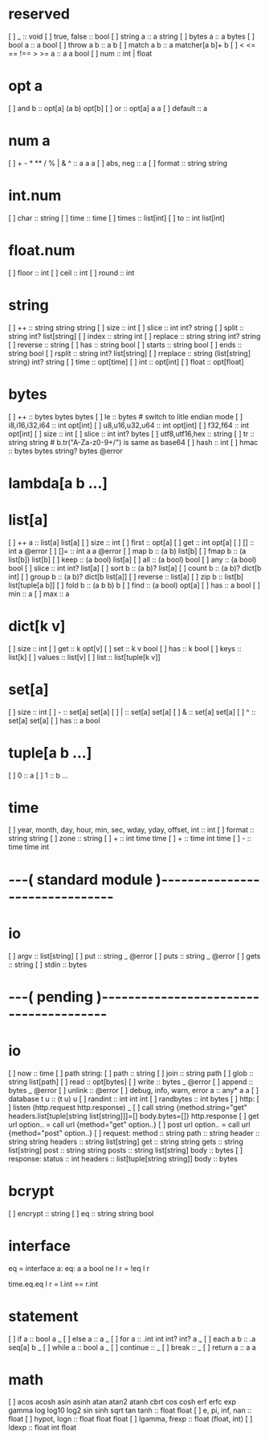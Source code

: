 # reserved
[ ] _                  :: void
[ ] true, false        :: bool
[ ] string a           :: a string
[ ] bytes a            :: a bytes
[ ] bool a             :: a bool
[ ] throw a b          :: a b
[ ] match a b          :: a matcher[a b]+ b
[ ] < <= == !== > >= a :: a a bool
[ ] num                :: int | float

# opt a
[ ] and b    :: opt[a] (a b) opt[b]
[ ] or       :: opt[a] a a
[ ] default  :: a

# num a
[ ] + - * ** / % | & ^ :: a a a
[ ] abs, neg :: a
[ ] format :: string string

# int.num
[ ] char   :: string
[ ] time   :: time
[ ] times  :: list[int]
[ ] to     :: int list[int]

# float.num
[ ] floor  :: int
[ ] ceil   :: int
[ ] round  :: int

# string
[ ] ++          :: string string string
[ ] size        :: int
[ ] slice       :: int int? string
[ ] split       :: string int? list[string]
[ ] index       :: string int
[ ] replace     :: string string int? string
[ ] reverse     :: string
[ ] has         :: string bool
[ ] starts      :: string bool
[ ] ends        :: string bool
[ ] rsplit      :: string int? list[string]
[ ] rreplace    :: string (list[string] string) int? string
[ ] time        :: opt[time]
[ ] int         :: opt[int]
[ ] float       :: opt[float]

# bytes
[ ] ++              :: bytes bytes bytes
[ ] le              :: bytes         # switch to litle endian mode
[ ] i8,i16,i32,i64  :: int opt[int]
[ ] u8,u16,u32,u64  :: int opt[int]
[ ] f32,f64         :: int opt[int]
[ ] size            :: int
[ ] slice           :: int int? bytes
[ ] utf8,utf16,hex  :: string
[ ] tr              :: string string # b.tr("A-Za-z0-9+/") is same as base64
[ ] hash            :: int
[ ] hmac            :: bytes bytes string? bytes @error

# lambda[a b ...]

# list[a]
[ ] ++ a    :: list[a] list[a]
[ ] size    :: int
[ ] first   :: opt[a]
[ ] get     :: int opt[a]
[ ] []      :: int a @error
[ ] []=     :: int a a @error
[ ] map b   :: (a b) list[b]
[ ] fmap b  :: (a list[b]) list[b]
[ ] keep    :: (a bool) list[a]
[ ] all     :: (a bool) bool
[ ] any     :: (a bool) bool
[ ] slice   :: int int? list[a]
[ ] sort b  :: (a b)? list[a]
[ ] count b :: (a b)? dict[b int]
[ ] group b :: (a b)? dict[b list[a]]
[ ] reverse :: list[a]
[ ] zip b   :: list[b] list[tuple[a b]]
[ ] fold b  :: (a b b) b
[ ] find    :: (a bool) opt[a]
[ ] has     :: a bool
[ ] min     :: a
[ ] max     :: a

# dict[k v]
[ ] size   :: int
[ ] get    :: k opt[v]
[ ] set    :: k v bool
[ ] has    :: k bool
[ ] keys   :: list[k]
[ ] values :: list[v]
[ ] list   :: list[tuple[k v]]

# set[a]
[ ] size :: int
[ ] -    :: set[a] set[a]
[ ] |    :: set[a] set[a]
[ ] &    :: set[a] set[a]
[ ] ^    :: set[a] set[a]
[ ] has  :: a bool

# tuple[a b ...]
[ ] 0 :: a
[ ] 1 :: b
...

# time
[ ] year, month, day, hour, min, sec, wday, yday, offset, int :: int
[ ] format :: string string
[ ] zone   :: string
[ ] +      :: int time time
[ ] +      :: time int time
[ ] -      :: time time int

# ---( standard module )-------------------------------

# io
[ ] argv :: list[string]
[ ] put  :: string _ @error
[ ] puts :: string _ @error
[ ] gets :: string
[ ] stdin :: bytes

# ---( pending )---------------------------------------
# io
[ ] now  :: time
[ ] path string:
[ ]   path   :: string
[ ]   join   :: string path
[ ]   glob   :: string list[path]
[ ]   read   :: opt[bytes]
[ ]   write  :: bytes _ @error
[ ]   append :: bytes _ @error
[ ]   unlink :: @error
[ ] debug, info, warn, error a :: any* a a
[ ] database t u :: (t u) u
[ ] randint :: int int int
[ ] randbytes :: int bytes
[ ] http:
[ ]   listen (http.request http.response) _
[ ]   call string {method.string="get" headers.list[tuple[string list[string]]]=[] body.bytes=[]} http.response
[ ]   get url option.. = call url {method="get" option..}
[ ]   post url option.. = call url {method="post" option..}
[ ]   request:
        method  :: string
        path    :: string
        header  :: string string
        headers :: string list[string]
        get     :: string string
        gets    :: string list[string]
        post    :: string string
        posts   :: string list[string]
        body    :: bytes
[ ]   response:
        status  :: int
        headers :: list[tuple[string string]]
        body    :: bytes

# bcrypt
[ ] encrypt :: string
[ ] eq      :: string string bool


# interface
eq = interface a:
  eq: a a bool
  ne l r = !eq l r

time.eq.eq l r = l.int == r.int

# statement
[ ] if a      :: bool a _
[ ] else a    :: a _
[ ] for a     :: .int int int? int? a _
[ ] each a b  :: .a seq[a] b _
[ ] while a   :: bool a _
[ ] continue  :: _
[ ] break     :: _
[ ] return a  :: a a

# math
[ ] acos acosh asin asinh atan atan2 atanh cbrt cos cosh erf erfc exp gamma log log10 log2 sin sinh sqrt tan tanh :: float float
[ ] e, pi, inf, nan :: float
[ ] hypot, logn :: float float float
[ ] lgamma, frexp :: float (float, int)
[ ] ldexp :: float int float
